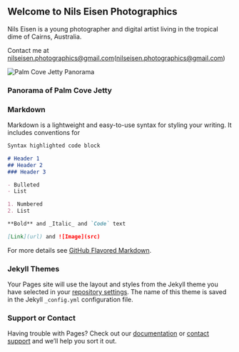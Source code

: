 ## Welcome to Nils Eisen Photographics

Nils Eisen is a young photographer and digital artist living in the tropical dime of Cairns, Australia.

Contact me at nilseisen.photographics@gmail.com(nilseisen.photographics@gmail.com)

![Palm Cove Jetty Panorama](https://nilseisen-photographics.github.io/images/PalmCovePanorama.jpg)
### Panorama of Palm Cove Jetty

### Markdown

Markdown is a lightweight and easy-to-use syntax for styling your writing. It includes conventions for

```markdown
Syntax highlighted code block

# Header 1
## Header 2
### Header 3

- Bulleted
- List

1. Numbered
2. List

**Bold** and _Italic_ and `Code` text

[Link](url) and ![Image](src)
```

For more details see [GitHub Flavored Markdown](https://guides.github.com/features/mastering-markdown/).

### Jekyll Themes

Your Pages site will use the layout and styles from the Jekyll theme you have selected in your [repository settings](https://github.com/nilseisen-photographics/nilseisen-photographics.github.io/settings). The name of this theme is saved in the Jekyll `_config.yml` configuration file.

### Support or Contact

Having trouble with Pages? Check out our [documentation](https://help.github.com/categories/github-pages-basics/) or [contact support](https://github.com/contact) and we’ll help you sort it out.
